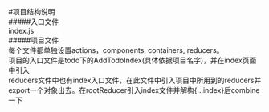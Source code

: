 #项目结构说明<br>
 #####入口文件<br>
    index.js<br>
 #####项目文件<br>
    每个文件都单独设置actions，components, containers, reducers。<br>
    项目的入口文件是todo下的AddTodoIndex(具体依据项目名字)，并在index页面中引入<br>
    reducers文件中也有index入口文件，在此文件中引入项目中所用到的reducers并export一个对象出去。在rootReducer引入index文件并解构{...index}后combine一下
    